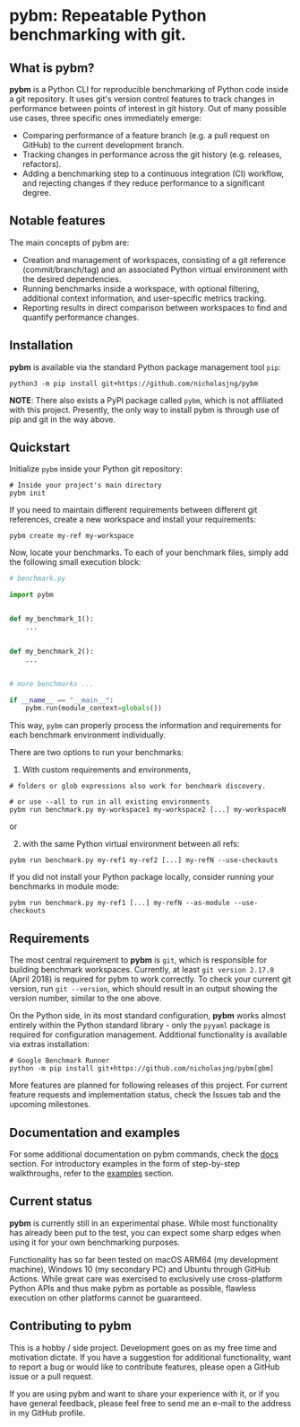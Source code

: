# pybm: Repeatable Python benchmarking with git.

## What is pybm?

**pybm** is a Python CLI for reproducible benchmarking of Python code inside a git repository. It uses git's
version control features to track changes in performance between points of interest in git history. Out of many
possible use cases, three specific ones immediately emerge:

- Comparing performance of a feature branch (e.g. a pull request on GitHub) to the current development branch.
- Tracking changes in performance across the git history (e.g. releases, refactors).
- Adding a benchmarking step to a continuous integration (CI) workflow, and rejecting changes if they reduce
  performance to a significant degree.

## Notable features

The main concepts of pybm are:

- Creation and management of workspaces, consisting of a git reference (commit/branch/tag) and an associated
  Python virtual environment with the desired dependencies.
- Running benchmarks inside a workspace, with optional filtering, additional context information, and user-specific
  metrics tracking.
- Reporting results in direct comparison between workspaces to find and quantify performance changes.

## Installation

**pybm** is available via the standard Python package management tool `pip`:

```
python3 -m pip install git+https://github.com/nicholasjng/pybm
```

**NOTE**: There also exists a PyPI package called `pybm`, which is not affiliated with this project. Presently, the only
way to install pybm is through use of pip and git in the way above.

## Quickstart

Initialize `pybm` inside your Python git repository:

```shell
# Inside your project's main directory
pybm init
```

If you need to maintain different requirements between different git references, create a new workspace and install
your requirements:

```shell
pybm create my-ref my-workspace
```

Now, locate your benchmarks. To each of your benchmark files, simply add the following small execution block:

```python
# benchmark.py

import pybm


def my_benchmark_1():
    ...


def my_benchmark_2():
    ...


# more benchmarks ...

if __name__ == "__main__":
    pybm.run(module_context=globals())
```

This way, `pybm` can properly process the information and requirements for each benchmark environment individually.

There are two options to run your benchmarks:

1) With custom requirements and environments,

```shell
# folders or glob expressions also work for benchmark discovery.

# or use --all to run in all existing environments
pybm run benchmark.py my-workspace1 my-workspace2 [...] my-workspaceN
```

or

2) with the same Python virtual environment between all refs:

```shell
pybm run benchmark.py my-ref1 my-ref2 [...] my-refN --use-checkouts
```

If you did not install your Python package locally, consider running your benchmarks in module mode:

```shell
pybm run benchmark.py my-ref1 [...] my-refN --as-module --use-checkouts
```

## Requirements

The most central requirement to **pybm** is `git`, which is responsible for building benchmark workspaces. Currently,
at least `git version 2.17.0` (April 2018) is required for pybm to work correctly. To check your current git version,
run `git --version`, which should result in an output showing the version number, similar to the one above.

On the Python side, in its most standard configuration, **pybm** works almost entirely within the Python standard
library - only the `pyyaml` package is required for configuration management. Additional functionality is available via
extras installation:

```
# Google Benchmark Runner
python -m pip install git+https://github.com/nicholasjng/pybm[gbm]
```

More features are planned for following releases of this project. For current feature requests and implementation
status, check the Issues tab and the upcoming milestones.

## Documentation and examples

For some additional documentation on pybm commands, check the [docs](docs) section. For introductory examples in the
form of step-by-step walkthroughs, refer to the [examples](examples) section.

## Current status

**pybm** is currently still in an experimental phase. While most functionality has already been put to the test, you can
expect some sharp edges when using it for your own benchmarking purposes.

Functionality has so far been tested on macOS ARM64 (my development machine), Windows 10 (my secondary PC) and Ubuntu
through GitHub Actions. While great care was exercised to exclusively use cross-platform Python APIs and thus make pybm
as portable as possible, flawless execution on other platforms cannot be guaranteed.

## Contributing to pybm

This is a hobby / side project. Development goes on as my free time and motivation dictate. If you have a suggestion for
additional functionality, want to report a bug or would like to contribute features, please open a GitHub issue or a
pull request.

If you are using pybm and want to share your experience with it, or if you have general feedback, please feel free to
send me an e-mail to the address in my GitHub profile.
